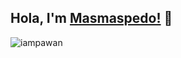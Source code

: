 ## Hola, I'm [Masmaspedo!](https://t.me/unfaedah) 👋

<p align="left"> <img src="https://komarev.com/ghpvc/?username=iampawan&label=Views&color=blue&style=plastic" alt="iampawan" /> </p>

